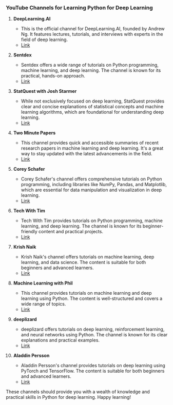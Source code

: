 ### YouTube Channels for Learning Python for Deep Learning

1. **DeepLearning.AI**

   - This is the official channel for DeepLearning.AI, founded by Andrew Ng. It features lectures, tutorials, and interviews with experts in the field of deep learning.
   - [Link](https://www.youtube.com/channel/UCcIXc5mJsHVYTZR1maL5l9w)

2. **Sentdex**

   - Sentdex offers a wide range of tutorials on Python programming, machine learning, and deep learning. The channel is known for its practical, hands-on approach.
   - [Link](https://www.youtube.com/user/sentdex)

3. **StatQuest with Josh Starmer**

   - While not exclusively focused on deep learning, StatQuest provides clear and concise explanations of statistical concepts and machine learning algorithms, which are foundational for understanding deep learning.
   - [Link](https://www.youtube.com/user/joshstarmer)

4. **Two Minute Papers**

   - This channel provides quick and accessible summaries of recent research papers in machine learning and deep learning. It's a great way to stay updated with the latest advancements in the field.
   - [Link](https://www.youtube.com/channel/UCbfYPyITQ-7l4upoX8nvctg)

5. **Corey Schafer**

   - Corey Schafer's channel offers comprehensive tutorials on Python programming, including libraries like NumPy, Pandas, and Matplotlib, which are essential for data manipulation and visualization in deep learning.
   - [Link](https://www.youtube.com/user/schafer5)

6. **Tech With Tim**

   - Tech With Tim provides tutorials on Python programming, machine learning, and deep learning. The channel is known for its beginner-friendly content and practical projects.
   - [Link](https://www.youtube.com/channel/UC4JX40jDee_tINbkjycV4Sg)

7. **Krish Naik**

   - Krish Naik's channel offers tutorials on machine learning, deep learning, and data science. The content is suitable for both beginners and advanced learners.
   - [Link](https://www.youtube.com/channel/UCNU_lfiiWBdtULKOw6X0Dig)

8. **Machine Learning with Phil**

   - This channel provides tutorials on machine learning and deep learning using Python. The content is well-structured and covers a wide range of topics.
   - [Link](https://www.youtube.com/channel/UC58v9cLitc8VaCjrcKyAbrw)

9. **deeplizard**

   - deeplizard offers tutorials on deep learning, reinforcement learning, and neural networks using Python. The channel is known for its clear explanations and practical examples.
   - [Link](https://www.youtube.com/channel/UC4UJ26WkceqONNF5S26OiVw)

10. **Aladdin Persson**
    - Aladdin Persson's channel provides tutorials on deep learning using PyTorch and TensorFlow. The content is suitable for both beginners and advanced learners.
    - [Link](https://www.youtube.com/channel/UCkzW5JSFwvKRjXABI-UTAkQ)

These channels should provide you with a wealth of knowledge and practical skills in Python for deep learning. Happy learning!
